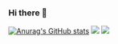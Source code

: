 ### Hi there 👋

<!--
**PROMLEE/PROMLEE** is a ✨ _special_ ✨ repository because its `README.md` (this file) appears on your GitHub profile.

Here are some ideas to get you started:

- 🔭 I’m currently working on ...
- 🌱 I’m currently learning ...
- 👯 I’m looking to collaborate on ...
- 🤔 I’m looking for help with ...
- 💬 Ask me about ...
- 📫 How to reach me: ...
- 😄 Pronouns: ...
- ⚡ Fun fact: ...
-->
[![Anurag's GitHub stats](https://github-readme-stats.vercel.app/api?username=PROMLEE&theme=apprentice)](https://github.com/anuraghazra/github-readme-stats)
<picture>
  <source media="(prefers-color-scheme: dark)" srcset="github-snake-dark.svg" />
  <img src="https://github.com/PROMLEE/PROMLEE/blob/output/github-snake-dark.svg">
</picture>
<picture>
  <source media="(prefers-color-scheme: dark)" srcset="github-snake-dark.svg" />
  <source media="(prefers-color-scheme: light)" srcset="github-snake.svg" />
    <img src="https://github.com/PROMLEE/PROMLEE/blob/output/github-snake-dark.svg">
</picture>
